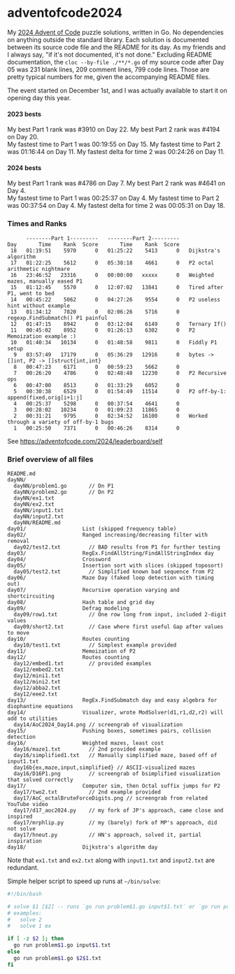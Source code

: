 # adventofcode2024 #

My [2024 Advent of Code](https://adventofcode.com/2024) puzzle solutions, written in Go. No dependencies on anything outside the standard library. 
Each solution is documented between its source code file and the README for its day. As my friends and I always say, "if it's not documented, it's not done." Excluding README documentation, the `cloc --by-file ./**/*.go` of my source code after Day 05 was 231 blank lines, 209 comment lines, 799 code lines. Those are pretty typical numbers for me, given the accompanying README files.  

The event started on December 1st, and I was actually available to start it on opening day this year.  

#### 2023 bests ####
My best Part 1 rank was #3910 on Day 22. My best Part 2 rank was #4194 on Day 20.  
My fastest time to Part 1 was 00:19:55 on Day 15. My fastest time to Part 2 was 01:16:44 on Day 11. My fastest delta for time 2 was 00:24:26 on Day 11.  

#### 2024 bests ####
My best Part 1 rank was #4786 on Day 7. My best Part 2 rank was #4641 on Day 4.  
My fastest time to Part 1 was 00:25:37 on Day 4. My fastest time to Part 2 was 00:37:54 on Day 4. My fastest delta for time 2 was 00:05:31 on Day 18.  


### Times and Ranks ###
```
      --------Part 1---------   --------Part 2---------
Day       Time    Rank  Score       Time    Rank  Score
 18   01:19:51    5970      0   01:25:22    5413      0   Dijkstra's algorithm
 17   01:22:25    5612      0   05:38:18    4661      0   P2 octal arithmetic nightmare
 16   23:46:52   23316      0   00:00:00   xxxxx      0   Weighted mazes, manually eased P1    
 15   01:12:45    5570      0   12:07:02   13841      0   Tired after P1, went to bed    
 14   00:45:22    5062      0   04:27:26    9554      0   P2 useless hint without example
 13   01:34:12    7820      0   02:06:26    5716      0   regexp.FindSubmatch() P1 painful
 12   01:47:15    8942      0   03:12:04    6149      0   Ternary If()
 11   00:45:02    8952      0   01:26:13    6302      0   P2 Memoization example :)
 10   01:40:34   10134      0   01:48:58    9811      0   Fiddly P1 setup
  9   03:57:49   17179      0   05:36:29   12916      0   bytes -> []int, P2 -> []struct{int,int}
  8   00:47:23    6171      0   00:59:23    5662      0   
  7   00:26:20    4786      0   02:48:48   12230      0   P2 Recursive ops
  6   00:47:00    8513      0   01:33:29    6052      0   
  5   00:30:38    6529      0   01:54:49   11514      0   P2 off-by-1: append(fixed,orig[i+1:j]
  4   00:25:37    5298      0   00:37:54    4641      0   
  3   00:28:02   10234      0   01:09:23   11865      0   
  2   00:31:21    9795      0   02:34:52   16100      0   Worked through a variety of off-by-1 bugs
  1   00:25:50    7371      0   00:46:26    8314      0   
```
See https://adventofcode.com/2024/leaderboard/self  


### Brief overview of all files ###
```
README.md
dayNN/
  dayNN/problem1.go       // Dn P1
  dayNN/problem2.go       // Dn P2
  dayNN/ex1.txt
  dayNN/ex2.txt
  dayNN/input1.txt
  dayNN/input2.txt
  dayNN/README.md
day01/                  List (skipped frequency table)
day02/                  Ranged increasing/decreasing filter with removal
  day02/test2.txt         // BAD results from P1 for further testing
day03/                  RegEx.FindAllString/FindAllStringIndex day
day04/                  Crossword
day05/                  Insertion sort with slices (skipped toposort)
  day05/test2.txt         // Simplified known bad sequence from P2
day06/                  Maze Day (faked loop detection with timing out)
day07/                  Recursive operation varying and shortcircuiting
day08/                  Hash table and grid day
day09/                  Defrag modeling
  day09/row1.txt          // One row long from input, included 2-digit values
  day09/short2.txt        // Case where first useful Gap after values to move
day10/                  Routes counting
  day10/test1.txt         // Simplest example provided
day11/                  Memoization of P2
day12/                  Routes counting
  day12/embed1.txt        // provided examples
  day12/embed2.txt        
  day12/mini1.txt         
  day12/mini2.txt         
  day12/abba2.txt         
  day12/eee2.txt          
day13/                  RegEx.FindSubmatch day and easy algebra for diophantine equations 
day14/                  Visualizer, wrote ModSolver(d1,r1,d2,r2) will add to utilities
  day14/AoC2024_Day14.png // screengrab of visualization
day15/                  Pushing boxes, sometimes pairs, collision detection
day16/                  Weighted mazes, least cost
  day16/maze1.txt         // 2nd provided example
  day16/simplified1.txt   // Manually simplified maze, based off of input1.txt
  day16b{ex,maze,input,simplified} // ASCII-visualized mazes
  day16/D16P1.png         // screengrab of bsimplified visualization that solved correctly
day17/                  Computer sim, then Octal suffix jumps for P2
  day17/two2.txt          // 2nd example provided
  day17/AoC_octalBruteForceDigits.png // screengrab from related YouTube video
  day17/d17_aoc2024.py    // my fork of JP's approach, came close and inspired
  day17/mrphlip.py        // my (barely) fork of MP's approach, did not solve
  day17/hneut.py          // HN's approach, solved it, partial inspiration
day18/                  Dijkstra's algorithm day
```
Note that `ex1.txt` and `ex2.txt` along with `input1.txt` and `input2.txt` are redundant.  


Simple helper script to speed up runs at `~/bin/solve`:
```bash
#!/bin/bash

# solve $1 [$2] -- runs `go run problem$1.go input$1.txt` or `go run problem$1.go $2$1.txt`
# examples:
#   solve 2
#   solve 1 ex

if [ -z $2 ]; then
  go run problem$1.go input$1.txt
else
  go run problem$1.go $2$1.txt
fi
```

